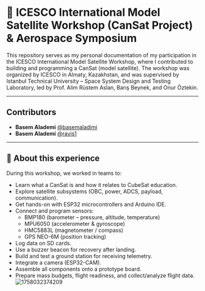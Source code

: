 # 🚀 ICESCO International Model Satellite Workshop (CanSat Project) & Aerospace Symposium
This repository serves as my personal documentation of my participation in the ICESCO International Model Satellite Workshop, where I contributed to building and programming a CanSat (model satellite).
The workshop was organized by ICESCO in Almaty, Kazakhstan, and was supervised by Istanbul Technical University – Space System Design and Testing Laboratory, led by Prof. Alim Rüstem Aslan, Barış Beynek, and Onur Öztekin.

________________________________________________________________________________________________
## Contributors
- **Basem Alademi** [@basemaladimi](https://github.com/basemaladimi)
- **Basem Alademi** [@rayis1](https://github.com/rayis1)
________________________________________________________________________________________________
## 📖 About this experience
During this workshop, we worked in teams to:

  - Learn what a CanSat is and how it relates to CubeSat education.
  - Explore satellite subsystems (OBC, power, ADCS, payload, communication).
  - Get hands-on with ESP32 microcontrollers and Arduino IDE.
  - Connect and program sensors:
    - BMP180 (barometer – pressure, altitude, temperature)
    - MPU6050 (accelerometer & gyroscope)
    - HMC5883L (magnetometer / compass)
    - GPS NEO-6M (position tracking)
  - Log data on SD cards.
  - Use a buzzer beacon for recovery after landing.
  - Build and test a ground station for receiving telemetry.
  - Integrate a camera (ESP32-CAM).
  - Assemble all components onto a prototype board.
  - Prepare mass budgets, flight readiness, and collect/analyze flight data.
![1758032374209](https://github.com/user-attachments/assets/d5da06c4-124e-4cce-a026-e11a74a112bc)

